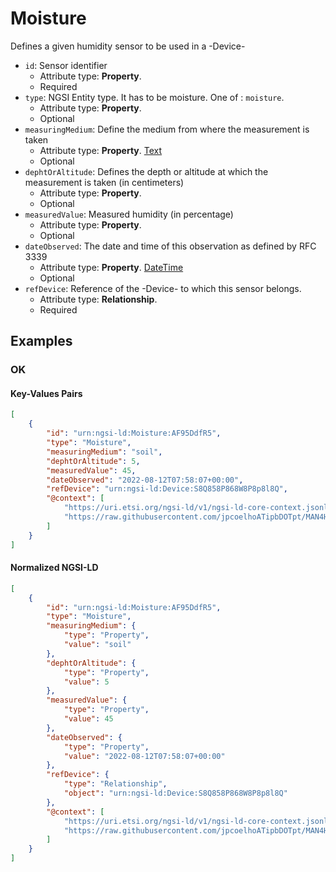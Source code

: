 # Moisture

Defines a given humidity sensor to be used in a -Device-
-  `id`: Sensor identifier
   -  Attribute type: **Property**. 
   -  Required
-  `type`: NGSI Entity type. It has to be moisture. One of : `moisture`.
   -  Attribute type: **Property**. 
   -  Optional
-  `measuringMedium`: Define the medium from where the measurement is taken
   -  Attribute type: **Property**. [Text](https://schema.org/Text)
   -  Optional
-  `dephtOrAltitude`: Defines the depth or altitude at which the measurement is taken (in centimeters)
   -  Attribute type: **Property**. 
   -  Optional
-  `measuredValue`: Measured humidity (in percentage)
   -  Attribute type: **Property**. 
   -  Optional
-  `dateObserved`: The date and time of this observation as defined by RFC 3339
   -  Attribute type: **Property**. [DateTime](https://schema.org/DateTime)
   -  Optional
-  `refDevice`: Reference of the -Device- to which this sensor belongs.
   -  Attribute type: **Relationship**. 
   -  Required



## Examples

### OK


#### Key-Values Pairs

```json
[
    {
        "id": "urn:ngsi-ld:Moisture:AF95DdfR5",
        "type": "Moisture",
        "measuringMedium": "soil",
        "dephtOrAltitude": 5,
        "measuredValue": 45,
        "dateObserved": "2022-08-12T07:58:07+00:00",
        "refDevice": "urn:ngsi-ld:Device:S8Q858P868W8P8p8l8Q",
        "@context": [
            "https://uri.etsi.org/ngsi-ld/v1/ngsi-ld-core-context.jsonld",
            "https://raw.githubusercontent.com/jpcoelhoATipbDOTpt/MAN4HEALTH/main/DataModel/Sensors/Moisture/Context/context-keyvalues.jsonld"
        ]
    }
]
```

#### Normalized NGSI-LD

```json
[
    {
        "id": "urn:ngsi-ld:Moisture:AF95DdfR5",
        "type": "Moisture",
        "measuringMedium": {
            "type": "Property",
            "value": "soil"
        },
        "dephtOrAltitude": {
            "type": "Property",
            "value": 5
        },
        "measuredValue": {
            "type": "Property",
            "value": 45
        },
        "dateObserved": {
            "type": "Property",
            "value": "2022-08-12T07:58:07+00:00"
        },
        "refDevice": {
            "type": "Relationship",
            "object": "urn:ngsi-ld:Device:S8Q858P868W8P8p8l8Q"
        },
        "@context": [
            "https://uri.etsi.org/ngsi-ld/v1/ngsi-ld-core-context.jsonld",
            "https://raw.githubusercontent.com/jpcoelhoATipbDOTpt/MAN4HEALTH/main/DataModel/Sensors/Moisture/Context/context-normalized.jsonld"
        ]
    }
]
```
